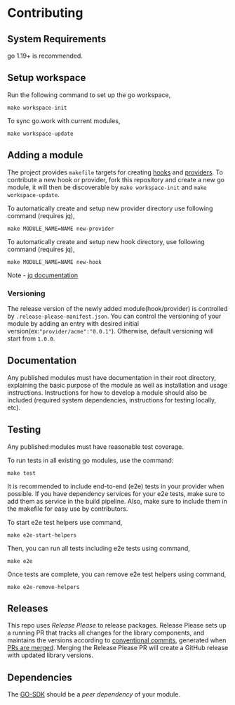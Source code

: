# Contributing

## System Requirements

go 1.19+  is recommended.

## Setup workspace
 
Run the following command to set up the go workspace,

```shell
make workspace-init
```

To sync go.work with current modules,

```shell
make workspace-update
```

## Adding a module

The project provides `makefile` targets for creating [hooks](https://openfeature.dev/docs/reference/concepts/hooks) and [providers](https://openfeature.dev/docs/reference/concepts/provider).
To contribute a new hook or provider, fork this repository and create a new go module, it will then be discoverable by `make workspace-init` and `make workspace-update`.

To automatically create and setup new provider directory  use following command (requires jq),

```shell
make MODULE_NAME=NAME new-provider
```

To automatically create and setup new hook directory, use following command (requires jq),

```
make MODULE_NAME=NAME new-hook 
```

Note - [jq documentation](https://stedolan.github.io/jq/download/)

### Versioning

The release version of the newly added module(hook/provider) is controlled by `.release-please-manifest.json`.
You can control the versioning of your module by adding an entry with desired initial version(ex:`"provider/acme":"0.0.1"`). 
Otherwise, default versioning will start from `1.0.0`.

## Documentation

Any published modules must have documentation in their root directory, explaining the basic purpose of the module as well as installation and usage instructions.
Instructions for how to develop a module should also be included (required system dependencies, instructions for testing locally, etc).

## Testing

Any published modules must have reasonable test coverage.

To run tests in all existing go modules, use the command:

```shell
make test
```

It is recommended to include end-to-end (e2e) tests in your provider when possible. 
If you have dependency services for your e2e tests, make sure to add them as service in the build pipeline.
Also, make sure to include them in the makefile for easy use by contributors.

To start e2e test helpers use command,

```shell
make e2e-start-helpers
```

Then, you can run all tests including e2e tests using command,

```shell
make e2e
```

Once tests are complete, you can remove e2e test helpers using command,

```shell
make e2e-remove-helpers
```

## Releases

This repo uses _Release Please_ to release packages. Release Please sets up a running PR that tracks all changes for the library components, and maintains the versions according to [conventional commits](https://www.conventionalcommits.org/en/v1.0.0/), generated when [PRs are merged](https://github.com/amannn/action-semantic-pull-request).
Merging the Release Please PR will create a GitHub release with updated library versions.

## Dependencies

The [GO-SDK](https://github.com/open-feature/go-sdk) should be a _peer dependency_ of your module.

